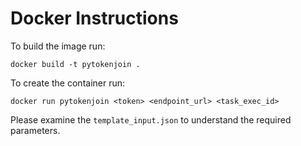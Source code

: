 # Docker Instructions

To build the image run:
```
docker build -t pytokenjoin .
```

To create the container run:
```
docker run pytokenjoin <token> <endpoint_url> <task_exec_id>
```

Please examine the `template_input.json` to understand the required parameters.

